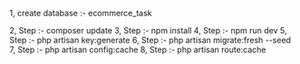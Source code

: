 1, create database :- ecommerce_task


2, Step :- composer update
3, Step :- npm install
4, Step :- npm run dev
5, Step :- php artisan key:generate
6, Step :- php artisan migrate:fresh --seed
7, Step :- php artisan config:cache
8, Step :- php artisan route:cache










